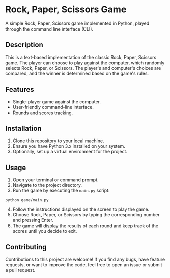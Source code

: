 # Rock, Paper, Scissors Game

A simple Rock, Paper, Scissors game implemented in Python, played through the command line interface (CLI).

## Description

This is a text-based implementation of the classic Rock, Paper, Scissors game. The player can choose to play against the computer, which randomly selects Rock, Paper, or Scissors. The player's and computer's choices are compared, and the winner is determined based on the game's rules.

## Features

- Single-player game against the computer.
- User-friendly command-line interface.
- Rounds and scores tracking.

## Installation

1. Clone this repository to your local machine.
2. Ensure you have Python 3.x installed on your system.
3. Optionally, set up a virtual environment for the project.

## Usage

1. Open your terminal or command prompt.
2. Navigate to the project directory.
3. Run the game by executing the `main.py` script:

```
python game/main.py
```

4. Follow the instructions displayed on the screen to play the game.
5. Choose Rock, Paper, or Scissors by typing the corresponding number and pressing Enter.
6. The game will display the results of each round and keep track of the scores until you decide to exit.

## Contributing

Contributions to this project are welcome! If you find any bugs, have feature requests, or want to improve the code, feel free to open an issue or submit a pull request.
